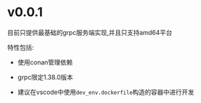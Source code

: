 # v0.0.1

目前只提供最基础的grpc服务端实现,并且只支持amd64平台

特性包括:

+ 使用conan管理依赖

+ grpc限定1.38.0版本

+ 建议在vscode中使用`dev_env.dockerfile`构造的容器中进行开发

